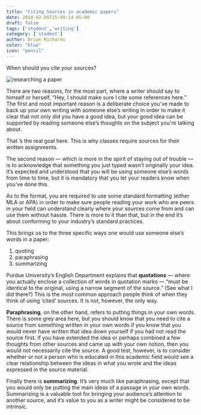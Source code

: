 ```yaml
---
title: "Citing Sources in academic papers"
date: 2018-02-05T15:09:14-05:00
draft: false
tags: ['student','writing']
category: ['student']
author: Brian Richards
color: "blue"
icon: "pencil"
---
```


When should you cite your sources?

![researching a paper](/images/pexels-photo-239548.jpeg)

There are two reasons, for the most part, where a writer should say to himself or herself, “Hey, I should make sure I cite some references here.” The first and most important reason is a deliberate choice you’ve made to back up your own writing with someone else’s writing in order to make it clear that not only did you have a good idea, but your good idea can be supported by reading someone else’s thoughts on the subject you're talking about.

That ’s the real goal here. This is why classes require sources for their written assignments.

The second reason — which is more in the spirit of staying out of trouble — is to acknowledge that something you just typed wasn’t originally your idea. It’s expected and understood that you will be using someone else’s words from time to time, but it is mandatory that you let your readers know when you’ve done this.

As to the format, you are required to use some standard formatting (either MLA or APA) in order to make sure people reading your work who are peers in your field can understand clearly where your sources come from and can use them without hassle. There is more to it than that, but in the end it’s about conforming to your industry’s standard practices.

This brings us to the three specific ways one would use someone else’s words in a paper: 

1. quoting
2. paraphrasing
3. summarizing 

Purdue University’s English Department explains that __quotations__ — where you actually enclose a collection of words in quotation marks — “must be identical to the original, using a narrow segment of the source.” (See what I did there?) This is the most common approach people think of when they think of using ‘cited’ sources. It is not, however, the only way.

__Paraphrasing__, on the other hand, refers to putting things in your own words. There is some grey area here, but you should know that you need to cite a source from something written in your own words if you know that you would never have written that idea down yourself if you had not read the source first. If you have extended the idea or perhaps combined a few thoughts from other sources and came up with your own notion, then you would not necessarily cite the source. A good test, however, is to consider whether or not a person who is educated in this academic field would see a clear relationship between the ideas in what you wrote and the ideas expressed in the source material.

Finally there is __summarizing__. It’s very much like paraphrasing, except that you would only be putting the main ideas of a passage in your own words. Summarizing is a valuable tool for bringing your audience’s attention to another source, and it’s value to you as a writer might be considered to be intrinsic.

